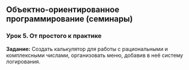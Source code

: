 ## Объектно-ориентированное программирование (семинары)
### Урок 5. От простого к практике
**Задание:**
Создать калькулятор для работы с рациональными и комплексными числами, 
организовать меню, добавив в неё систему логирования.

